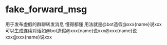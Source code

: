 # fake_forward_msg
用于发布虚假的群聊转发消息
懂得都懂
用法就是@bot造假@xxx{name}说xxx
可以生成连续对话如@bot造假@xxx{name}说xxx@xxx{name}说xxx@xxx{name}说xxx

